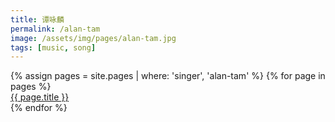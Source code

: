 ```yaml
---
title: 谭咏麟
permalink: /alan-tam
image: /assets/img/pages/alan-tam.jpg
tags: [music, song]
---
```


<div class='d-flex flex-row flex-wrap'>
  {% assign pages = site.pages | where: 'singer', 'alan-tam' %}
  {% for page in pages %}
  <div class="col-12">
    <a href="{{ page.permalink }}">
      <span class="chinese-title-h3">{{ page.title }}</span>
    </a>
  </div>
  {% endfor %}
</div>

